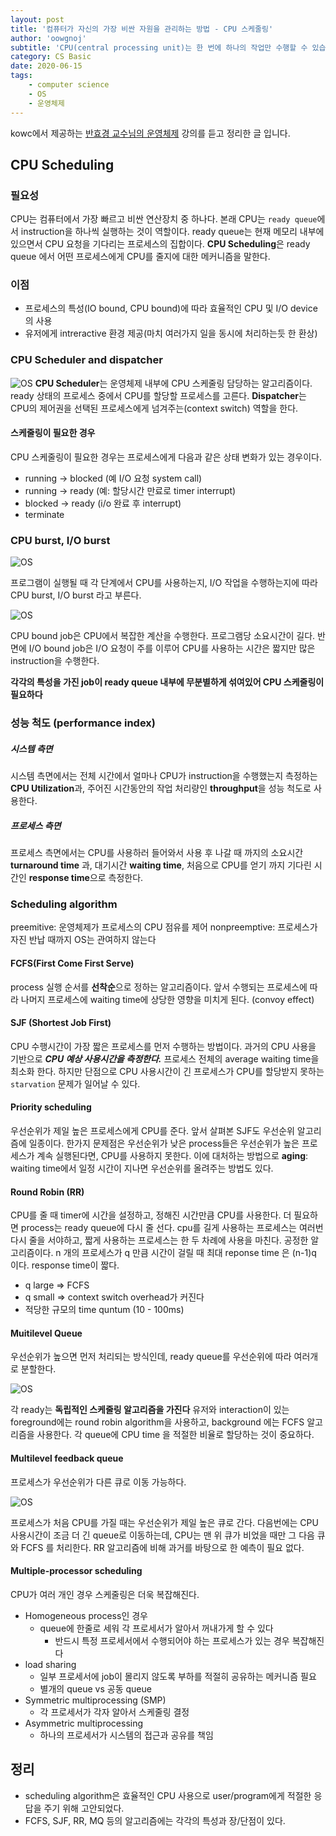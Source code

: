 ```yaml
---
layout: post
title: '컴퓨터가 자신의 가장 비싼 자원을 관리하는 방법 - CPU 스케줄링'
author: 'oowgnoj'
subtitle: 'CPU(central processing unit)는 한 번에 하나의 작업만 수행할 수 있습니다. 하지만 우리는 항상 여러 프로그램을 동시에 실행합니다. 그래서 운영체제가 일밖에 할 줄 모르는 cpu의 스케줄 관리를 대신 해주는데요, 본문에 다양한 CPU 스케줄 관리 알고리즘에 대해 정리했습니다. '
category: CS Basic
date: 2020-06-15
tags:
    - computer science
    - OS
    - 운영체제
---
```


kowc에서 제공하는 [반효경 교수님의 운영체제](http://www.kocw.net/home/search/kemView.do?kemId=1046323&ar=pop) 강의를 듣고 정리한 글 입니다.

## CPU Scheduling

### 필요성

CPU는 컴퓨터에서 가장 빠르고 비싼 연산장치 중 하나다.
본래 CPU는 `ready queue`에서 instruction을 하나씩 실행하는 것이 역할이다.
ready queue는 현재 메모리 내부에 있으면서 CPU 요청을 기다리는 프로세스의 집합이다.
**CPU Scheduling**은 ready queue 에서 어떤 프로세스에게 CPU를 줄지에 대한 메커니즘을 말한다.

### 이점

-   프로세스의 특성(IO bound, CPU bound)에 따라 효율적인 CPU 및 I/O device의 사용
-   유저에게 intreractive 환경 제공(마치 여러가지 일을 동시에 처리하는듯 한 환상)

### CPU Scheduler and dispatcher

![OS](./../images/in-post/OS/cpu-scheduler.png)
**CPU Scheduler**는 운영체제 내부에 CPU 스케줄링 담당하는 알고리즘이다. ready 상태의 프로세스 중에서 CPU를 할당할 프로세스를 고른다.
**Dispatcher**는 CPU의 제어권을 선택된 프로세스에게 넘겨주는(context switch) 역할을 한다.

#### 스케줄링이 필요한 경우

CPU 스케줄링이 필요한 경우는 프로세스에게 다음과 같은 상태 변화가 있는 경우이다.

-   running -> blocked (예 I/O 요청 system call)
-   running → ready (예: 할당시간 만료로 timer interrupt)
-   blocked → ready (i/o 완료 후 interrupt)
-   terminate

### CPU burst, I/O burst

![OS](./../images/in-post/OS/two-burst.jpg)

프로그램이 실행될 때 각 단계에서 CPU를 사용하는지, I/O 작업을 수행하는지에 따라 CPU burst, I/O burst 라고 부른다.

![OS](./../images/in-post/OS/burst-distribution.jpg)

CPU bound job은 CPU에서 복잡한 계산을 수행한다. 프로그램당 소요시간이 길다. 반면에 I/O bound job은 I/O 요청이 주를 이루어 CPU를 사용하는 시간은 짧지만 많은 instruction을 수행한다.

**각각의 특성을 가진 job이 ready queue 내부에 무분별하게 섞여있어 CPU 스케줄링이 필요하다**

### 성능 척도 (performance index)

##### 시스템 측면

시스템 측면에서는 전체 시간에서 얼마나 CPU가 instruction을 수행했는지 측정하는 **CPU Utilization**과, 주어진 시간동안의 작업 처리량인 **throughput**을 성능 척도로 사용한다.

##### 프로세스 측면

프로세스 측면에서는 CPU를 사용하러 들어와서 사용 후 나갈 때 까지의 소요시간 **turnaround time** 과, 대기시간 **waiting time**, 처음으로 CPU를 얻기 까지 기다린 시간인 **response time**으로 측정한다.

### Scheduling algorithm

preemitive: 운영체제가 프로세스의 CPU 점유를 제어
nonpreemptive: 프로세스가 자진 반납 때까지 OS는 관여하지 않는다

#### FCFS(First Come First Serve)

process 실행 순서를 **선착순**으로 정하는 알고리즘이다. 앞서 수행되는 프로세스에 따라 나머지 프로세스에 waiting time에 상당한 영향을 미치게 된다. (convoy effect)

#### SJF (Shortest Job First)

CPU 수행시간이 가장 짧은 프로세스를 먼저 수행하는 방법이다. 과거의 CPU 사용을 기반으로 **_CPU 예상 사용시간을 측정한다._** 프로세스 전체의 average waiting time을 최소화 한다. 하지만 단점으로 CPU 사용시간이 긴 프로세스가 CPU를 할당받지 못하는 `starvation` 문제가 일어날 수 있다.

#### Priority scheduling

우선순위가 제일 높은 프로세스에게 CPU를 준다. 앞서 살펴본 SJF도 우선순위 알고리즘에 일종이다. 한가지 문제점은 우선순위가 낮은 process들은 우선순위가 높은 프로세스가 계속 실행된다면, CPU를 사용하지 못한다. 이에 대처하는 방법으로 **aging**: waiting time에서 일정 시간이 지나면 우선순위를 올려주는 방법도 있다.

#### Round Robin (RR)

CPU를 줄 때 timer에 시간을 설정하고, 정해진 시간만큼 CPU를 사용한다. 더 필요하면 process는 ready queue에 다시 줄 선다. cpu를 길게 사용하는 프로세스는 여러번 다시 줄을 서야하고, 짧게 사용하는 프로세스는 한 두 차례에 사용을 마친다. 공정한 알고리즘이다.
n 개의 프로세스가 q 만큼 시간이 걸릴 때 최대 reponse time 은 (n-1)q 이다. response time이 짧다.

-   q large ⇒ FCFS
-   q small ⇒ context switch overhead가 커진다
-   적당한 규모의 time quntum (10 - 100ms)

#### Muitilevel Queue

우선순위가 높으면 먼저 처리되는 방식인데, ready queue를 우선순위에 따라 여러개로 분할한다.

![OS](./../images/in-post/OS/multilevel-queue.jpg)

각 ready는 **독립적인 스케줄링 알고리즘을 가진다** 유저와 interaction이 있는 foreground에는 round robin algorithm을 사용하고, background 에는 FCFS 알고리즘을 사용한다. 각 queue에 CPU time 을 적절한 비율로 할당하는 것이 중요하다.

#### Multilevel feedback queue

프로세스가 우선순위가 다른 큐로 이동 가능하다.

![OS](./../images/in-post/OS/Multilevel-feedback-queue.png)

프로세스가 처음 CPU를 가질 때는 우선순위가 제일 높은 큐로 간다. 다음번에는 CPU 사용시간이 조금 더 긴 queue로 이동하는데, CPU는 맨 위 큐가 비었을 때만 그 다음 큐와 FCFS 를 처리한다. RR 알고리즘에 비해 과거를 바탕으로 한 예측이 필요 없다.

#### Multiple-processor scheduling

CPU가 여러 개인 경우 스케줄링은 더욱 복잡해진다.

-   Homogeneous process인 경우
    -   queue에 한줄로 세워 각 프로세서가 알아서 꺼내가게 할 수 있다
        -   반드시 특정 프로세서에서 수행되어야 하는 프로세스가 있는 경우 복잡해진다
-   load sharing
    -   일부 프로세서에 job이 몰리지 않도록 부하를 적절히 공유하는 메커니즘 필요
    -   별개의 queue vs 공동 queue
-   Symmetric multiprocessing (SMP)
    -   각 프로세서가 각자 알아서 스케줄링 결정
-   Asymmetric multiprocessing
    -   하나의 프로세서가 시스템의 접근과 공유를 책임

## 정리

-   scheduling algorithm은 효율적인 CPU 사용으로 user/program에게 적절한 응답을 주기 위해 고안되었다.
-   FCFS, SJF, RR, MQ 등의 알고리즘에는 각각의 특성과 장/단점이 있다.
